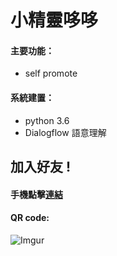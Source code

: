 # 小精靈哆哆


#### 主要功能：
* self promote

#### 系統建置：
* python 3.6
* Dialogflow 語意理解
    
## 加入好友 !

#### 手機點擊[連結](http://nav.cx/IkPtfi)

#### QR code:
![Imgur](https://i.imgur.com/29lmmoB.png)
